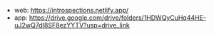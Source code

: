 - web: https://introspections.netlify.app/
- app: https://drive.google.com/drive/folders/1HDWQyCuHq44HE-uJ2wQ7dI8SF8ezYYTV?usp=drive_link
